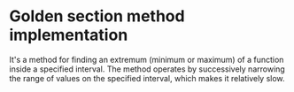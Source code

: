 # Golden section method implementation
It's a method for finding an extremum (minimum or maximum) of a function inside a specified interval. The method operates by successively narrowing the range of values on the specified interval, which makes it relatively slow.